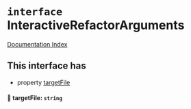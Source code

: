 # `interface` InteractiveRefactorArguments

[Documentation Index](../README.md)

## This interface has

- property [targetFile](#-targetfile-string)


#### 📄 targetFile: `string`



